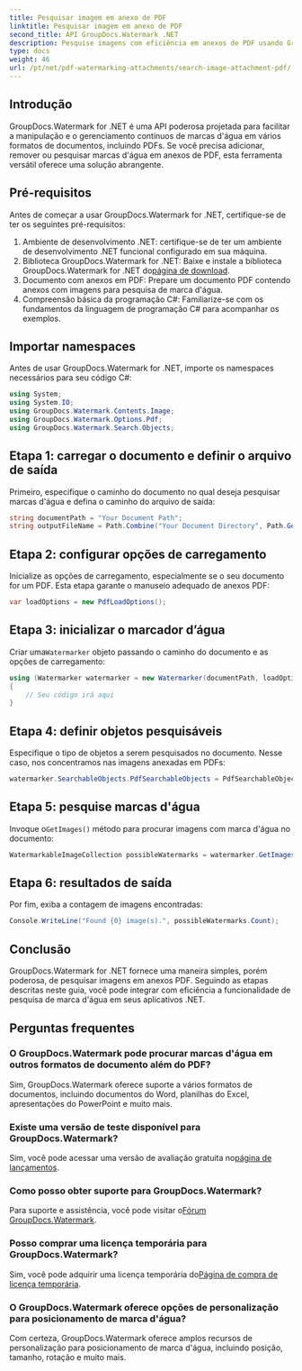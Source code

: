```yaml
---
title: Pesquisar imagem em anexo de PDF
linktitle: Pesquisar imagem em anexo de PDF
second_title: API GroupDocs.Watermark .NET
description: Pesquise imagens com eficiência em anexos de PDF usando GroupDocs.Watermark for .NET. Simplifique seu processo de gerenciamento de marca d'água sem esforço.
type: docs
weight: 46
url: /pt/net/pdf-watermarking-attachments/search-image-attachment-pdf/
---
```

## Introdução
GroupDocs.Watermark for .NET é uma API poderosa projetada para facilitar a manipulação e o gerenciamento contínuos de marcas d'água em vários formatos de documentos, incluindo PDFs. Se você precisa adicionar, remover ou pesquisar marcas d'água em anexos de PDF, esta ferramenta versátil oferece uma solução abrangente.
## Pré-requisitos
Antes de começar a usar GroupDocs.Watermark for .NET, certifique-se de ter os seguintes pré-requisitos:
1. Ambiente de desenvolvimento .NET: certifique-se de ter um ambiente de desenvolvimento .NET funcional configurado em sua máquina.
2.  Biblioteca GroupDocs.Watermark for .NET: Baixe e instale a biblioteca GroupDocs.Watermark for .NET do[página de download](https://releases.groupdocs.com/Watermark/net/).
3. Documento com anexos em PDF: Prepare um documento PDF contendo anexos com imagens para pesquisa de marca d'água.
4. Compreensão básica da programação C#: Familiarize-se com os fundamentos da linguagem de programação C# para acompanhar os exemplos.

## Importar namespaces
Antes de usar GroupDocs.Watermark for .NET, importe os namespaces necessários para seu código C#:
```csharp
using System;
using System.IO;
using GroupDocs.Watermark.Contents.Image;
using GroupDocs.Watermark.Options.Pdf;
using GroupDocs.Watermark.Search.Objects;
```
## Etapa 1: carregar o documento e definir o arquivo de saída
Primeiro, especifique o caminho do documento no qual deseja pesquisar marcas d'água e defina o caminho do arquivo de saída:
```csharp
string documentPath = "Your Document Path";
string outputFileName = Path.Combine("Your Document Directory", Path.GetFileName(documentPath));
```
## Etapa 2: configurar opções de carregamento
Inicialize as opções de carregamento, especialmente se o seu documento for um PDF. Esta etapa garante o manuseio adequado de anexos PDF:
```csharp
var loadOptions = new PdfLoadOptions();
```
## Etapa 3: inicializar o marcador d’água
 Criar uma`Watermarker` objeto passando o caminho do documento e as opções de carregamento:
```csharp
using (Watermarker watermarker = new Watermarker(documentPath, loadOptions))
{
    // Seu código irá aqui
}
```
## Etapa 4: definir objetos pesquisáveis
Especifique o tipo de objetos a serem pesquisados no documento. Nesse caso, nos concentramos nas imagens anexadas em PDFs:
```csharp
watermarker.SearchableObjects.PdfSearchableObjects = PdfSearchableObjects.AttachedImages;
```
## Etapa 5: pesquise marcas d'água
 Invoque o`GetImages()` método para procurar imagens com marca d'água no documento:
```csharp
WatermarkableImageCollection possibleWatermarks = watermarker.GetImages();
```
## Etapa 6: resultados de saída
Por fim, exiba a contagem de imagens encontradas:
```csharp
Console.WriteLine("Found {0} image(s).", possibleWatermarks.Count);
```

## Conclusão
GroupDocs.Watermark for .NET fornece uma maneira simples, porém poderosa, de pesquisar imagens em anexos PDF. Seguindo as etapas descritas neste guia, você pode integrar com eficiência a funcionalidade de pesquisa de marca d'água em seus aplicativos .NET.
## Perguntas frequentes
### O GroupDocs.Watermark pode procurar marcas d'água em outros formatos de documento além do PDF?
Sim, GroupDocs.Watermark oferece suporte a vários formatos de documentos, incluindo documentos do Word, planilhas do Excel, apresentações do PowerPoint e muito mais.
### Existe uma versão de teste disponível para GroupDocs.Watermark?
 Sim, você pode acessar uma versão de avaliação gratuita no[página de lançamentos](https://releases.groupdocs.com/).
### Como posso obter suporte para GroupDocs.Watermark?
 Para suporte e assistência, você pode visitar o[Fórum GroupDocs.Watermark](https://forum.groupdocs.com/c/watermark/19).
### Posso comprar uma licença temporária para GroupDocs.Watermark?
 Sim, você pode adquirir uma licença temporária do[Página de compra de licença temporária](https://purchase.groupdocs.com/temporary-license/).
### O GroupDocs.Watermark oferece opções de personalização para posicionamento de marca d'água?
Com certeza, GroupDocs.Watermark oferece amplos recursos de personalização para posicionamento de marca d'água, incluindo posição, tamanho, rotação e muito mais.